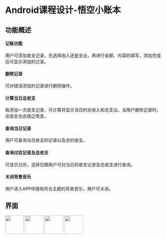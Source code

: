 # Android课程设计-悟空小账本
## 功能概述
#### 记账功能
用户可添加收支记录，先选择收入还是支出，再进行金额、内容的填写，添加完成后可显示添加的记录。
#### 删除记录
可对错误添加的记录进行删除操作。
#### 计算当日总收支
每添加一次收支记录，可计算并显示当日的总收入和总支出，当用户删除记录时，总收支也会随之改变。
#### 查询当日记录
用户可查询当日收支的记录以及总的收支。
#### 查询过往记录及总收支
可显示日历，选择日期用户可对当日的收支记录及总收支进行查询。
#### 关闭背景音乐
用户进入APP伴随有符合主题的背景音乐，用户可关闭。
## 界面

<img src="https://cdn.jsdelivr.net/gh/fengx20/cdn/img/githubimg/android1-1.png" width="60px" />
<img src="https://cdn.jsdelivr.net/gh/fengx20/cdn/img/githubimg/android1-2.png" width="60px" />
<img src="https://cdn.jsdelivr.net/gh/fengx20/cdn/img/githubimg/android1-3.png" width="60px" />
<img src="https://cdn.jsdelivr.net/gh/fengx20/cdn/img/githubimg/android1-4.png" width="60px" />
